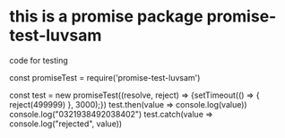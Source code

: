 # this is a promise package promise-test-luvsam

code for testing

const promiseTest = require('promise-test-luvsam')

const test = new promiseTest((resolve, reject) => {setTimeout(() => {
    reject(499999)
}, 3000);})
test.then(value => console.log(value))
console.log("0321938492038402")
test.catch(value => console.log("rejected", value))
